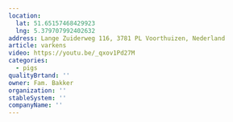 ```yaml
---
location:
  lat: 51.65157468429923
  lng: 5.379707992402632
address: Lange Zuiderweg 116, 3781 PL Voorthuizen, Nederland
article: varkens
video: https://youtu.be/_qxov1Pd27M
categories:
  - pigs
qualityBrtand: ''
owner: Fam. Bakker
organization: ''
stableSystem: ''
companyName: ''
---
```

